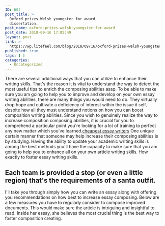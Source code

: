 ```yaml
---
ID: 602
post_title: >
  Oxford prizes Welsh youngster for award
  dissertation.
post_name: oxford-prizes-welsh-youngster-for-award
post_date: 2018-09-16 17:05:49
layout: post
link: >
  https://wp.litefeel.com/blog/2018/09/16/oxford-prizes-welsh-youngster-for-award/
published: true
tags: [ ]
categories:
  - Uncategorized
---
```

<p>There are several additional ways that you can utilize to enhance their writing skills. That's the reason it is vital to understand the way to detect the most useful tips to enrich the composing abilities asap. To be able to make sure you am going to help you to improve and develop on your own essay writing abilities, there are many things you would need to do.<!--more--> They virtually drop hope and cultivate a deficiency of interest within the issue it self, despite how all they must understand notions on how you can boost composition writing abilities. Since you wish to genuinely realize the way to increase composition composing abilities, it is crucial for you to comprehend a particular point you're looking for a lot of training to perfect any new matter which you've learned.<a href="http://cheap-essays-online.com/">cheapest essay writers</a> One unique certain manner that someone may help increase their composing abilities is by studying. Having the ability to update your academic writing skills is among the best methods you'll have the capacity to make sure that you am going to help you to enhance all on your own article writing skills. How exactly to foster essay writing skills.    <h2>Each team is provided a stop (or even a little region) that's the requirements of a santa outfit.</h2><p>I'll take you through simply how you can write an essay along with offering you recommendations on how best to increase essay composing. Below are a few measures you have to regularly consider to compose improved documents. This would make sure the article is intriguing and insightful to read. Inside her essay, she believes the most crucial thing is the best way to foster composition creating.